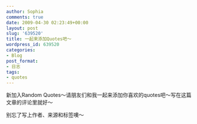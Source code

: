 ```yaml
---
author: Sophia
comments: true
date: 2009-04-30 02:23:49+00:00
layout: post
slug: '639520'
title: 一起来添加Quotes吧～
wordpress_id: 639520
categories:
- Blog
post_format:
- 日志
tags:
- quotes
---
```


新加入Random Quotes～请朋友们和我一起来添加你喜欢的quotes吧～写在这篇文章的评论里就好～

别忘了写上作者、来源和标签噢～
